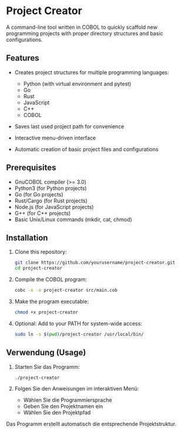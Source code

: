 # Project Creator

A command-line tool written in COBOL to quickly scaffold new programming projects with proper directory structures and basic configurations.

## Features

- Creates project structures for multiple programming languages:
  - Python (with virtual environment and pytest)
  - Go
  - Rust
  - JavaScript
  - C++
  - COBOL

- Saves last used project path for convenience
- Interactive menu-driven interface
- Automatic creation of basic project files and configurations

## Prerequisites

- GnuCOBOL compiler (>= 3.0)
- Python3 (for Python projects)
- Go (for Go projects)
- Rust/Cargo (for Rust projects)
- Node.js (for JavaScript projects)
- G++ (for C++ projects)
- Basic Unix/Linux commands (mkdir, cat, chmod)

## Installation

1. Clone this repository:
   ```bash
   git clone https://github.com/yourusername/project-creator.git
   cd project-creator
   ```

2. Compile the COBOL program:
   ```bash
   cobc -x -o project-creator src/main.cob
   ```

3. Make the program executable:
   ```bash
   chmod +x project-creator
   ```

4. Optional: Add to your PATH for system-wide access:
   ```bash
   sudo ln -s $(pwd)/project-creator /usr/local/bin/
   ```

## Verwendung (Usage)

1. Starten Sie das Programm:
   ```bash
   ./project-creator
   ```

2. Folgen Sie den Anweisungen im interaktiven Menü:
   - Wählen Sie die Programmiersprache
   - Geben Sie den Projektnamen ein
   - Wählen Sie den Projektpfad

Das Programm erstellt automatisch die entsprechende Projektstruktur.


